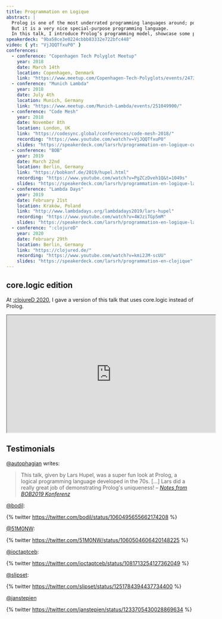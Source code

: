 ```yaml
---
title: Programmation en Logique
abstract: |
  Prolog is one of the most underrated programming languages around; possibly because of its strange syntax and the unusual paradigm.
  But it is a very nice special-purpose programming language.
  In this talk, I introduce Prolog’s programming model, showcase some programming domains in which Prolog allows for very concise, elegant programs, and finally describe how it can also be used as a general-purpose tool.
speakerdeck: "9ba58ce3e0224cbbb83332e722bfc448"
video: { yt: "VjJQQTfxuP0" }
conferences:
  - conference: "Copenhagen Tech Polyglot Meetup"
    year: 2018
    date: March 14th
    location: Copenhagen, Denmark
    link: "https://www.meetup.com/Copenhagen-Tech-Polyglots/events/247377247/"
  - conference: "Munich Lambda"
    year: 2018
    date: July 4th
    location: Munich, Germany
    link: "https://www.meetup.com/Munich-Lambda/events/251049900/"
  - conference: "Code Mesh"
    year: 2018
    date: November 8th
    location: London, UK
    link: "https://codesync.global/conferences/code-mesh-2018/"
    recording: "https://www.youtube.com/watch?v=VjJQQTfxuP0"
    slides: "https://speakerdeck.com/larsrh/programmation-en-logique-code-mesh-edition"
  - conference: "BOB"
    year: 2019
    date: March 22nd
    location: Berlin, Germany
    link: "https://bobkonf.de/2019/hupel.html"
    recording: "https://www.youtube.com/watch?v=PgZCzDveh1Q&t=1049s"
    slides: "https://speakerdeck.com/larsrh/programmation-en-logique-lambdadays-edition"
  - conference: "Lambda Days"
    year: 2019
    date: February 21st
    location: Kraków, Poland
    link: "http://www.lambdadays.org/lambdadays2019/lars-hupel"
    recording: "https://www.youtube.com/watch?v=4WJziTGp5mM"
    slides: "https://speakerdeck.com/larsrh/programmation-en-logique-lambdadays-edition"
  - conference: ":clojureD"
    year: 2020
    date: February 29th
    location: Berlin, Germany
    link: "https://clojured.de/"
    recording: "https://www.youtube.com/watch?v=kmi2JM-scUU"
    slides: "https://speakerdeck.com/larsrh/programmation-en-clojique"
---
```


## core.logic edition

At [:clojureD 2020](https://clojured.de/), I gave a version of this talk that uses core.logic instead of Prolog.

<iframe width="560" height="315" src="https://www.youtube-nocookie.com/embed/kmi2JM-scUU" allowfullscreen></iframe>

## Testimonials

[@autophagian](https://twitter.com/autophagian) writes:

> This talk, given by Lars Hupel, was a super fun look at Prolog, a logical programming language developed in the 70s.
> […]
> Lars did a really great job of demonstrating Prolog's uniqueness! – [_Notes from BOB2019 Konferenz_](https://byrgen.autophagy.io/notes-from-bob2019-konferenz/)

[@bodil](https://twitter.com/bodil):

{% twitter https://twitter.com/bodil/status/1060495655662174208 %}

[@51M0NW](https://twitter.com/51M0NW):

{% twitter https://twitter.com/51M0NW/status/1060504606420148225 %}

[@ioctaptceb](https://twitter.com/ioctaptceb):

{% twitter https://twitter.com/ioctaptceb/status/1081713254127362049 %}

[@slipset](https://twitter.com/slipset):

{% twitter https://twitter.com/slipset/status/1251784394437734400 %}

[@janstepien](https://twitter.com/janstepien)

{% twitter https://twitter.com/janstepien/status/1233705430028869634 %}
